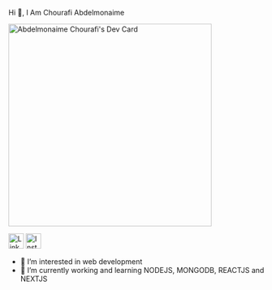 Hi 👋, I Am Chourafi Abdelmonaime

<a href="https://app.daily.dev/chourafiEl"><img src="https://api.daily.dev/devcards/9428a9e789014433991788870f496d16.png?r=z98" width="400" alt="Abdelmonaime Chourafi's Dev Card"/></a>

<a href="https://www.linkedin.com/in/abdelmonaime-chourafi-1913961b2/" rel="nofollow"><img src="https://camo.githubusercontent.com/82ab6b41b25758ca65942c3c2adb86622cf01a43a8011005c29cbd69089854a6/68747470733a2f2f63646e2e776f726c64766563746f726c6f676f2e636f6d2f6c6f676f732f6c696e6b6564696e2d69636f6e2d322e737667" title="Linkedin" alt="Linkedin Account" width="30" data-canonical-src="https://cdn.worldvectorlogo.com/logos/linkedin-icon-2.svg" style="max-width: 100%;"></a>
<a href="https://www.instagram.com/chourafi_abdelmonaime" rel="nofollow"><img src="https://camo.githubusercontent.com/f5a70a92b0ad86fc3ddecc6d2f46384d29999d583836403e6f7fb2d78ffe423b/68747470733a2f2f63646e2e776f726c64766563746f726c6f676f2e636f6d2f6c6f676f732f696e7374616772616d2d352e737667" title="Instagram" alt="Instagram Account" width="30" data-canonical-src="https://cdn.worldvectorlogo.com/logos/instagram-5.svg" style="max-width: 100%;"></a>

- 👀 I’m interested in web development
- 🌱 I’m currently working and learning NODEJS, MONGODB, REACTJS and NEXTJS


